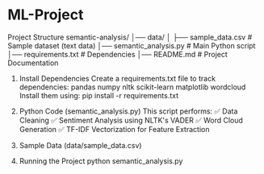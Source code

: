 # ML-Project
Project Structure
semantic-analysis/
│── data/
│   ├── sample_data.csv    # Sample dataset (text data)
│── semantic_analysis.py   # Main Python script
│── requirements.txt       # Dependencies
│── README.md              # Project Documentation

1. Install Dependencies
Create a requirements.txt file to track dependencies:
pandas
numpy
nltk
scikit-learn
matplotlib
wordcloud
Install them using:
pip install -r requirements.txt

2. Python Code (semantic_analysis.py)
This script performs: ✅ Data Cleaning
✅ Sentiment Analysis using NLTK's VADER
✅ Word Cloud Generation
✅ TF-IDF Vectorization for Feature Extraction

3. Sample Data (data/sample_data.csv)
4. Running the Project
python semantic_analysis.py

